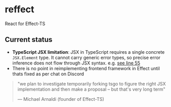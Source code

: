 # reffect
React for Effect-TS

## Current status
- **TypeScript JSX limitation**: JSX in TypeScript requires a single concrete `JSX.Element` type. It cannot carry generic error types, so precise error inference does not flow through JSX syntax.
e.g. [see line 55](https://github.com/ToliaGuy/reffect/blob/main/src/main.tsx#L55)
- There is no point in reimplementing frontend framework in Effect until thats fixed as per chat on Discord
> "we plan to investigate temporarily forking tsgo to figure the right JSX implementation and then make a proposal – but that's very long term"
>
> — Michael Arnaldi (founder of Effect-TS)
